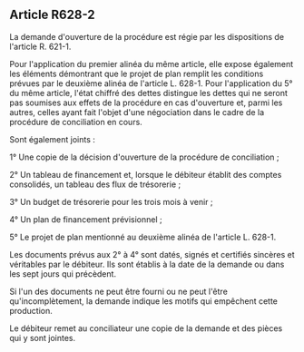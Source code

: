 Article R628-2
----
La demande d'ouverture de la procédure est régie par les dispositions de
l'article R. 621-1.

Pour l'application du premier alinéa du même article, elle expose également les
éléments démontrant que le projet de plan remplit les conditions prévues par le
deuxième alinéa de l'article L. 628-1. Pour l'application du 5° du même article,
l'état chiffré des dettes distingue les dettes qui ne seront pas soumises aux
effets de la procédure en cas d'ouverture et, parmi les autres, celles ayant
fait l'objet d'une négociation dans le cadre de la procédure de conciliation en
cours.

Sont également joints :

1° Une copie de la décision d'ouverture de la procédure de conciliation ;

2° Un tableau de financement et, lorsque le débiteur établit des comptes
consolidés, un tableau des flux de trésorerie ;

3° Un budget de trésorerie pour les trois mois à venir ;

4° Un plan de financement prévisionnel ;

5° Le projet de plan mentionné au deuxième alinéa de l'article L. 628-1.

Les documents prévus aux 2° à 4° sont datés, signés et certifiés sincères et
véritables par le débiteur. Ils sont établis à la date de la demande ou dans les
sept jours qui précèdent.

Si l'un des documents ne peut être fourni ou ne peut l'être qu'incomplètement,
la demande indique les motifs qui empêchent cette production.

Le débiteur remet au conciliateur une copie de la demande et des pièces qui y
sont jointes.
